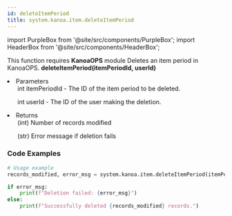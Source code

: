 ```yaml
---
id: deleteItemPeriod
title: system.kanoa.item.deleteItemPeriod
---
```

import PurpleBox from '@site/src/components/PurpleBox';
import HeaderBox from '@site/src/components/HeaderBox';

<PurpleBox>This function requires <b>KanoaOPS</b> module</PurpleBox>
<HeaderBox header="Description">Deletes an item period in KanoaOPS.</HeaderBox>
<HeaderBox header="Syntax">
    <b>deleteItemPeriod(itemPeriodId, userId)</b>
    <li> Parameters <br />
        <ul>int itemPeriodId - The ID of the item period to be deleted.</ul>
        <ul>int userId - The ID of the user making the deletion.</ul>
    </li>
    <li> Returns <br />
        <ul>(int) Number of records modified</ul>
        <ul>(str) Error message if deletion fails</ul>
    </li>
</HeaderBox>
### Code Examples
```python
# Usage example
records_modified, error_msg = system.kanoa.item.deleteItemPeriod(itemPeriodId=123, userId=456)

if error_msg:
    print(f"Deletion failed: {error_msg}")
else:
    print(f"Successfully deleted {records_modified} records.")